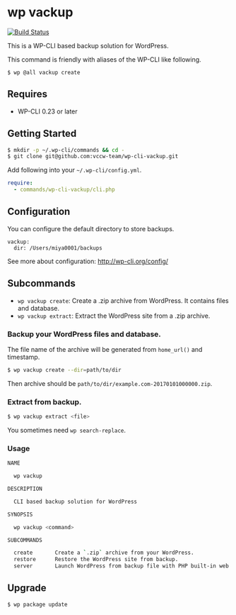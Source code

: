 # wp vackup

[![Build Status](https://travis-ci.org/vccw-team/wp-cli-vackup.svg?branch=master)](https://travis-ci.org/vccw-team/wp-cli-vackup)

This is a WP-CLI based backup solution for WordPress.

This command is friendly with aliases of the WP-CLI like following.

```
$ wp @all vackup create
```

## Requires

* WP-CLI 0.23 or later

## Getting Started

```bash
$ mkdir -p ~/.wp-cli/commands && cd -
$ git clone git@github.com:vccw-team/wp-cli-vackup.git
```

Add following into your `~/.wp-cli/config.yml`.

```yaml
require:
  - commands/wp-cli-vackup/cli.php
```

## Configuration

You can configure the default directory to store backups.

```
vackup:
  dir: /Users/miya0001/backups
```

See more about configuration: http://wp-cli.org/config/

## Subcommands

* `wp vackup create`: Create a .zip archive from WordPress. It contains files and database.
* `wp vackup extract`: Extract the WordPress site from a .zip archive.

### Backup your WordPress files and database.

The file name of the archive will be generated from `home_url()` and timestamp.

```bash
$ wp vackup create --dir=path/to/dir
```

Then archive should be `path/to/dir/example.com-20170101000000.zip`.

### Extract from backup.

```bash
$ wp vackup extract <file>
```

You sometimes need `wp search-replace`.

### Usage

```bash
NAME

  wp vackup

DESCRIPTION

  CLI based backup solution for WordPress

SYNOPSIS

  wp vackup <command>

SUBCOMMANDS

  create       Create a `.zip` archive from your WordPress.
  restore      Restore the WordPress site from backup.
  server       Launch WordPress from backup file with PHP built-in web server.
```

## Upgrade

```
$ wp package update
```
